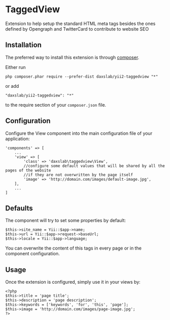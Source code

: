 TaggedView
==========
Extension to help setup the standard HTML meta tags besides the ones defined by Opengraph and TwitterCard to contribute to website SEO

Installation
------------

The preferred way to install this extension is through [composer](http://getcomposer.org/download/).

Either run

```
php composer.phar require --prefer-dist daxslab/yii2-taggedview "*"
```

or add

```
"daxslab/yii2-taggedview": "*"
```

to the require section of your `composer.json` file.

Configuration
-------------

Configure the View component into the main configuration file of your application:

    'components' => [
        ...
        'view' => [
            'class' => 'daxslab\taggedview\View',
            //configure some default values that will be shared by all the pages of the website
            //if they are not overwritten by the page itself
            'image' => 'http://domain.com/images/default-image.jpg',
        ],
        ...
    ]
    
    
Defaults
--------

The component will try to set some properties by default:

    $this->site_name = Yii::$app->name;
    $this->url = Yii::$app->request->baseUrl;
    $this->locale = Yii::$app->language;
    
You can overwrite the content of this tags in every page or in the component configuration. 

Usage
-----

Once the extension is configured, simply use it in your views by:

    <?php 
    $this->title = 'page title';
    $this->description = 'page description';
    $this->keywords = ['keywords', 'for', 'this', 'page'];
    $this->image = 'http://domain.com/images/page-image.jpg'; 
    ?>